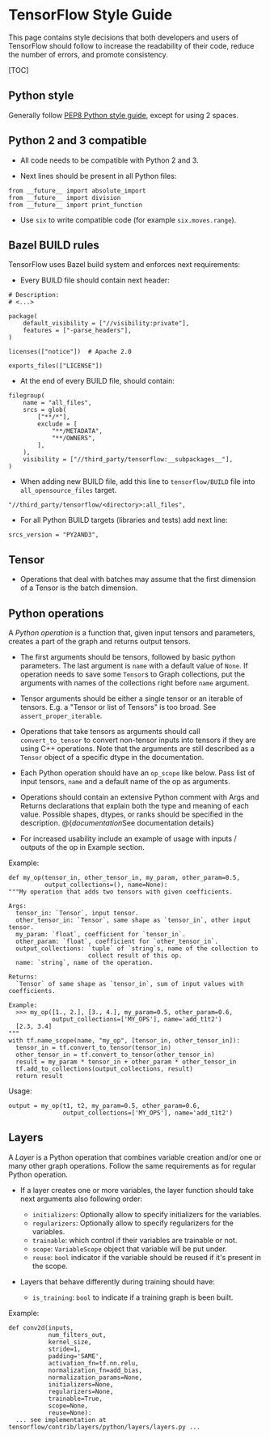 # TensorFlow Style Guide

This page contains style decisions that both developers and users of TensorFlow
should follow to increase the readability of their code, reduce the number of
errors, and promote consistency.

[TOC]

## Python style

Generally follow
[PEP8 Python style guide](https://www.python.org/dev/peps/pep-0008/),
except for using 2 spaces.


## Python 2 and 3 compatible

* All code needs to be compatible with Python 2 and 3.

* Next lines should be present in all Python files:

```
from __future__ import absolute_import
from __future__ import division
from __future__ import print_function
```

* Use `six` to write compatible code (for example `six.moves.range`).


## Bazel BUILD rules

TensorFlow uses Bazel build system and enforces next requirements:

* Every BUILD file should contain next header:

```
# Description:
# <...>

package(
    default_visibility = ["//visibility:private"],
    features = ["-parse_headers"],
)

licenses(["notice"])  # Apache 2.0

exports_files(["LICENSE"])
```

* At the end of every BUILD file, should contain:

```
filegroup(
    name = "all_files",
    srcs = glob(
        ["**/*"],
        exclude = [
            "**/METADATA",
            "**/OWNERS",
        ],
    ),
    visibility = ["//third_party/tensorflow:__subpackages__"],
)
```

* When adding new BUILD file, add this line to `tensorflow/BUILD` file into `all_opensource_files` target.

```
"//third_party/tensorflow/<directory>:all_files",
```

* For all Python BUILD targets (libraries and tests) add next line:

```
srcs_version = "PY2AND3",
```


## Tensor

* Operations that deal with batches may assume that the first dimension of a Tensor is the batch dimension.


## Python operations

A *Python operation* is a function that, given input tensors and parameters,
creates a part of the graph and returns output tensors.

* The first arguments should be tensors, followed by basic python parameters.
 The last argument is `name` with a default value of `None`.
 If operation needs to save some `Tensor`s to Graph collections,
 put the arguments with names of the collections right before `name` argument.

* Tensor arguments should be either a single tensor or an iterable of tensors.
  E.g. a "Tensor or list of Tensors" is too broad. See `assert_proper_iterable`.

* Operations that take tensors as arguments should call `convert_to_tensor`
 to convert non-tensor inputs into tensors if they are using C++ operations.
 Note that the arguments are still described as a `Tensor` object
 of a specific dtype in the documentation.

* Each Python operation should have an `op_scope` like below.
 Pass list of input tensors, `name` and a default name of the op as arguments.

* Operations should contain an extensive Python comment with Args and Returns
 declarations that explain both the type and meaning of each value. Possible
 shapes, dtypes, or ranks should be specified in the description.
 @{$documentation$See documentation details}

* For increased usability include an example of usage with inputs / outputs
 of the op in Example section.

Example:

    def my_op(tensor_in, other_tensor_in, my_param, other_param=0.5,
              output_collections=(), name=None):
    """My operation that adds two tensors with given coefficients.

    Args:
      tensor_in: `Tensor`, input tensor.
      other_tensor_in: `Tensor`, same shape as `tensor_in`, other input tensor.
      my_param: `float`, coefficient for `tensor_in`.
      other_param: `float`, coefficient for `other_tensor_in`.
      output_collections: `tuple` of `string`s, name of the collection to
                          collect result of this op.
      name: `string`, name of the operation.

    Returns:
      `Tensor` of same shape as `tensor_in`, sum of input values with coefficients.

    Example:
      >>> my_op([1., 2.], [3., 4.], my_param=0.5, other_param=0.6,
                output_collections=['MY_OPS'], name='add_t1t2')
      [2.3, 3.4]
    """
    with tf.name_scope(name, "my_op", [tensor_in, other_tensor_in]):
      tensor_in = tf.convert_to_tensor(tensor_in)
      other_tensor_in = tf.convert_to_tensor(other_tensor_in)
      result = my_param * tensor_in + other_param * other_tensor_in
      tf.add_to_collections(output_collections, result)
      return result

Usage:

    output = my_op(t1, t2, my_param=0.5, other_param=0.6,
                   output_collections=['MY_OPS'], name='add_t1t2')


## Layers

A *Layer* is a Python operation that combines variable creation and/or one or many
other graph operations. Follow the same requirements as for regular Python
operation.

* If a layer creates one or more variables, the layer function
 should take next arguments also following order:
  - `initializers`: Optionally allow to specify initializers for the variables.
  - `regularizers`: Optionally allow to specify regularizers for the variables.
  - `trainable`: which control if their variables are trainable or not.
  - `scope`: `VariableScope` object that variable will be put under.
  - `reuse`: `bool` indicator if the variable should be reused if
             it's present in the scope.

* Layers that behave differently during training should have:
  - `is_training`: `bool` to indicate if a training graph is been built.


Example:

    def conv2d(inputs,
               num_filters_out,
               kernel_size,
               stride=1,
               padding='SAME',
               activation_fn=tf.nn.relu,
               normalization_fn=add_bias,
               normalization_params=None,
               initializers=None,
               regularizers=None,
               trainable=True,
               scope=None,
               reuse=None):
      ... see implementation at tensorflow/contrib/layers/python/layers/layers.py ...

